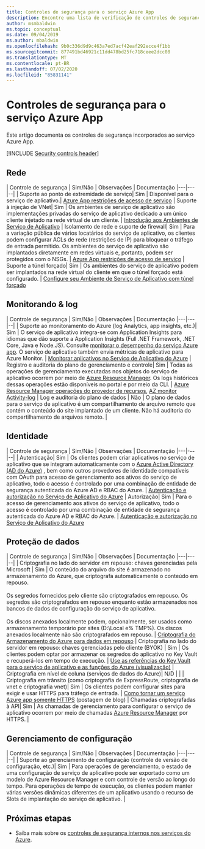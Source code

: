 ```yaml
---
title: Controles de segurança para o serviço Azure App
description: Encontre uma lista de verificação de controles de segurança para avaliar Azure App serviço para sua organização.
author: msmbaldwin
ms.topic: conceptual
ms.date: 09/04/2019
ms.author: mbaldwin
ms.openlocfilehash: 9b0c336d9d9c463a7ed7acf42eaf292ecce4f1bb
ms.sourcegitcommit: 877491bd46921c11dd478bd25fc718ceee2dcc08
ms.translationtype: MT
ms.contentlocale: pt-BR
ms.lasthandoff: 07/02/2020
ms.locfileid: "85831141"
---
```

# <a name="security-controls-for-azure-app-service"></a>Controles de segurança para o serviço Azure App

Este artigo documenta os controles de segurança incorporados ao serviço Azure App.

[!INCLUDE [Security controls header](../../includes/security-controls-header.md)]

## <a name="network"></a>Rede

| Controle de segurança | Sim/Não | Observações | Documentação
|---|---|--|
| Suporte ao ponto de extremidade de serviço| Sim | Disponível para o serviço de aplicativo.| [Azure App restrições de acesso de serviço](app-service-ip-restrictions.md)
| Suporte à injeção de VNet| Sim | Os ambientes de serviço de aplicativo são implementações privadas do serviço de aplicativo dedicado a um único cliente injetado na rede virtual de um cliente. | [Introdução aos Ambientes de Serviço de Aplicativo](environment/intro.md)
| Isolamento de rede e suporte de firewall| Sim | Para a variação pública de vários locatários do serviço de aplicativo, os clientes podem configurar ACLs de rede (restrições de IP) para bloquear o tráfego de entrada permitido.  Os ambientes do serviço de aplicativo são implantados diretamente em redes virtuais e, portanto, podem ser protegidos com o NSGs. | [Azure App restrições de acesso de serviço](app-service-ip-restrictions.md)
| Suporte a túnel forçado| Sim | Os ambientes do serviço de aplicativo podem ser implantados na rede virtual do cliente em que o túnel forçado está configurado. | [Configure seu Ambiente de Serviço de Aplicativo com túnel forçado](environment/forced-tunnel-support.md)

## <a name="monitoring--logging"></a>Monitorando & log

| Controle de segurança | Sim/Não | Observações | Documentação
|---|---|--|
| Suporte ao monitoramento do Azure (log Analytics, app insights, etc.)| Sim | O serviço de aplicativo integra-se com Application Insights para idiomas que dão suporte a Application Insights (Full .NET Framework, .NET Core, Java e Node.JS).  Consulte [monitorar o desempenho do serviço Azure app](../azure-monitor/app/azure-web-apps.md). O serviço de aplicativo também envia métricas de aplicativo para Azure Monitor. | [Monitorar aplicativos no Serviço de Aplicativo do Azure](web-sites-monitor.md)
| Registro e auditoria do plano de gerenciamento e controle| Sim | Todas as operações de gerenciamento executadas nos objetos do serviço de aplicativo ocorrem por meio de [Azure Resource Manager](../azure-resource-manager/index.yml). Os logs históricos dessas operações estão disponíveis no portal e por meio da CLI. | [Azure Resource Manager operações do provedor de recursos](../role-based-access-control/resource-provider-operations.md#microsoftweb), [AZ monitor Activity-log](/cli/azure/monitor/activity-log)
| Log e auditoria do plano de dados | Não | O plano de dados para o serviço de aplicativo é um compartilhamento de arquivo remoto que contém o conteúdo do site implantado de um cliente.  Não há auditoria do compartilhamento de arquivos remoto. |

## <a name="identity"></a>Identidade

| Controle de segurança | Sim/Não | Observações |  Documentação
|---|---|--|
| Autenticação| Sim | Os clientes podem criar aplicativos no serviço de aplicativo que se integram automaticamente com o [Azure Active Directory (AD do Azure)](../active-directory/index.yml) , bem como outros provedores de identidade compatíveis com OAuth para acesso de gerenciamento aos ativos do serviço de aplicativo, todo o acesso é controlado por uma combinação de entidade de segurança autenticada do Azure AD e RBAC do Azure. | [Autenticação e autorização no Serviço de Aplicativo do Azure](overview-authentication-authorization.md)
| Autorização| Sim | Para o acesso de gerenciamento aos ativos do serviço de aplicativo, todo o acesso é controlado por uma combinação de entidade de segurança autenticada do Azure AD e RBAC do Azure.  | [Autenticação e autorização no Serviço de Aplicativo do Azure](overview-authentication-authorization.md)

## <a name="data-protection"></a>Proteção de dados

| Controle de segurança | Sim/Não | Observações | Documentação
|---|---|--|
| Criptografia no lado do servidor em repouso: chaves gerenciadas pela Microsoft | Sim | O conteúdo do arquivo do site é armazenado no armazenamento do Azure, que criptografa automaticamente o conteúdo em repouso. <br><br>Os segredos fornecidos pelo cliente são criptografados em repouso. Os segredos são criptografados em repouso enquanto estão armazenados nos bancos de dados de configuração do serviço de aplicativo.<br><br>Os discos anexados localmente podem, opcionalmente, ser usados como armazenamento temporário por sites (D:\Local e% TMP%). Os discos anexados localmente não são criptografados em repouso. | [Criptografia do Armazenamento do Azure para dados em repouso](../storage/common/storage-service-encryption.md)
| Criptografia no lado do servidor em repouso: chaves gerenciadas pelo cliente (BYOK) | Sim | Os clientes podem optar por armazenar os segredos do aplicativo no Key Vault e recuperá-los em tempo de execução. | [Use as referências do Key Vault para o serviço de aplicativo e as funções do Azure (visualização)](app-service-key-vault-references.md)
| Criptografia em nível de coluna (serviços de dados do Azure)| N/D | |
| Criptografia em trânsito (como criptografia de ExpressRoute, criptografia de vnet e criptografia vnet)| Sim | Os clientes podem configurar sites para exigir e usar HTTPS para tráfego de entrada.  | [Como tornar um serviço Azure app somente HTTPS](https://blogs.msdn.microsoft.com/benjaminperkins/2017/11/30/how-to-make-an-azure-app-service-https-only/) (postagem de blog)
| Chamadas criptografadas à API| Sim | As chamadas de gerenciamento para configurar o serviço de aplicativo ocorrem por meio de chamadas [Azure Resource Manager](../azure-resource-manager/index.yml) por HTTPS. |

## <a name="configuration-management"></a>Gerenciamento de configuração

| Controle de segurança | Sim/Não | Observações | Documentação
|---|---|--|
| Suporte ao gerenciamento de configuração (controle de versão de configuração, etc.)| Sim | Para operações de gerenciamento, o estado de uma configuração de serviço de aplicativo pode ser exportado como um modelo de Azure Resource Manager e com controle de versão ao longo do tempo. Para operações de tempo de execução, os clientes podem manter várias versões dinâmicas diferentes de um aplicativo usando o recurso de Slots de implantação do serviço de aplicativo. | 

## <a name="next-steps"></a>Próximas etapas

- Saiba mais sobre os [controles de segurança internos nos serviços do Azure](../security/fundamentals/security-controls.md).
